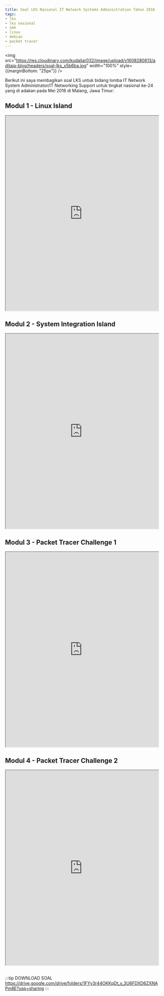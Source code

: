 ```yaml
---
title: Soal LKS Nasional IT Network Systems Administration Tahun 2016
tags:
- lks
- lks nasional
- smk
- linux
- debian
- packet tracer
---
```


<img src="https://res.cloudinary.com/kudaliar032/image/upload/v1608280613/aditaja-blog/headers/soal-lks_x5b6ba.jpg" width="100%" style={{marginBottom: "25px"}} />

Berikut ini saya membagikan soal LKS untuk bidang lomba IT Network System Administrator/IT Networking Support untuk tingkat nasional ke-24 yang di adakan pada Mei 2016 di Malang, Jawa Timur:

<!--truncate-->

## Modul 1 - Linux Island

<iframe src="https://drive.google.com/file/d/1iwu8a7QIAk8ZgxU_zFtYhMAu5X9KHJx8/preview" width="100%" height="640"></iframe>

## Modul 2 - System Integration Island

<iframe src="https://drive.google.com/file/d/1NLERL3bVnUu33MFsnNcvY1XufpqiPz8t/preview" width="100%" height="640"></iframe>

## Modul 3 - Packet Tracer Challenge 1

<iframe src="https://drive.google.com/file/d/1E3n3C5x6qKxocPKd7oTlWdzjhq_ga714/preview" width="100%" height="640"></iframe>

## Modul 4 - Packet Tracer Challenge 2

<iframe src="https://drive.google.com/file/d/1TBLhkC_WzhTYhnNYZ8MsZ_iqli5vl5JN/preview" width="100%" height="640"></iframe>

<br/>
<br/>

:::tip DOWNLOAD SOAL
https://drive.google.com/drive/folders/1FYy3r44OKKpDt_v_3U6FDXD6ZXNAPm8E?usp=sharing
:::
